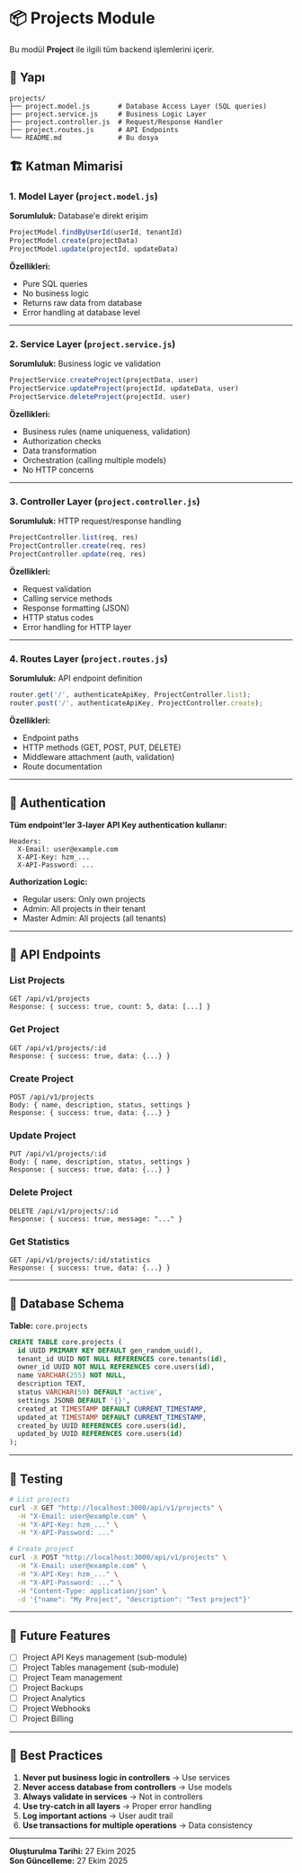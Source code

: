 # 📦 Projects Module

Bu modül **Project** ile ilgili tüm backend işlemlerini içerir.

## 📂 Yapı

```
projects/
├── project.model.js       # Database Access Layer (SQL queries)
├── project.service.js     # Business Logic Layer
├── project.controller.js  # Request/Response Handler
├── project.routes.js      # API Endpoints
└── README.md              # Bu dosya
```

## 🏗️ Katman Mimarisi

### 1. Model Layer (`project.model.js`)
**Sorumluluk:** Database'e direkt erişim

```javascript
ProjectModel.findByUserId(userId, tenantId)
ProjectModel.create(projectData)
ProjectModel.update(projectId, updateData)
```

**Özellikleri:**
- Pure SQL queries
- No business logic
- Returns raw data from database
- Error handling at database level

---

### 2. Service Layer (`project.service.js`)
**Sorumluluk:** Business logic ve validation

```javascript
ProjectService.createProject(projectData, user)
ProjectService.updateProject(projectId, updateData, user)
ProjectService.deleteProject(projectId, user)
```

**Özellikleri:**
- Business rules (name uniqueness, validation)
- Authorization checks
- Data transformation
- Orchestration (calling multiple models)
- No HTTP concerns

---

### 3. Controller Layer (`project.controller.js`)
**Sorumluluk:** HTTP request/response handling

```javascript
ProjectController.list(req, res)
ProjectController.create(req, res)
ProjectController.update(req, res)
```

**Özellikleri:**
- Request validation
- Calling service methods
- Response formatting (JSON)
- HTTP status codes
- Error handling for HTTP layer

---

### 4. Routes Layer (`project.routes.js`)
**Sorumluluk:** API endpoint definition

```javascript
router.get('/', authenticateApiKey, ProjectController.list);
router.post('/', authenticateApiKey, ProjectController.create);
```

**Özellikleri:**
- Endpoint paths
- HTTP methods (GET, POST, PUT, DELETE)
- Middleware attachment (auth, validation)
- Route documentation

---

## 🔐 Authentication

**Tüm endpoint'ler 3-layer API Key authentication kullanır:**

```
Headers:
  X-Email: user@example.com
  X-API-Key: hzm_...
  X-API-Password: ...
```

**Authorization Logic:**
- Regular users: Only own projects
- Admin: All projects in their tenant
- Master Admin: All projects (all tenants)

---

## 📡 API Endpoints

### List Projects
```
GET /api/v1/projects
Response: { success: true, count: 5, data: [...] }
```

### Get Project
```
GET /api/v1/projects/:id
Response: { success: true, data: {...} }
```

### Create Project
```
POST /api/v1/projects
Body: { name, description, status, settings }
Response: { success: true, data: {...} }
```

### Update Project
```
PUT /api/v1/projects/:id
Body: { name, description, status, settings }
Response: { success: true, data: {...} }
```

### Delete Project
```
DELETE /api/v1/projects/:id
Response: { success: true, message: "..." }
```

### Get Statistics
```
GET /api/v1/projects/:id/statistics
Response: { success: true, data: {...} }
```

---

## 💾 Database Schema

**Table:** `core.projects`

```sql
CREATE TABLE core.projects (
  id UUID PRIMARY KEY DEFAULT gen_random_uuid(),
  tenant_id UUID NOT NULL REFERENCES core.tenants(id),
  owner_id UUID NOT NULL REFERENCES core.users(id),
  name VARCHAR(255) NOT NULL,
  description TEXT,
  status VARCHAR(50) DEFAULT 'active',
  settings JSONB DEFAULT '{}',
  created_at TIMESTAMP DEFAULT CURRENT_TIMESTAMP,
  updated_at TIMESTAMP DEFAULT CURRENT_TIMESTAMP,
  created_by UUID REFERENCES core.users(id),
  updated_by UUID REFERENCES core.users(id)
);
```

---

## 🧪 Testing

```bash
# List projects
curl -X GET "http://localhost:3000/api/v1/projects" \
  -H "X-Email: user@example.com" \
  -H "X-API-Key: hzm_..." \
  -H "X-API-Password: ..."

# Create project
curl -X POST "http://localhost:3000/api/v1/projects" \
  -H "X-Email: user@example.com" \
  -H "X-API-Key: hzm_..." \
  -H "X-API-Password: ..." \
  -H "Content-Type: application/json" \
  -d '{"name": "My Project", "description": "Test project"}'
```

---

## 🔮 Future Features

- [ ] Project API Keys management (sub-module)
- [ ] Project Tables management (sub-module)
- [ ] Project Team management
- [ ] Project Backups
- [ ] Project Analytics
- [ ] Project Webhooks
- [ ] Project Billing

---

## 📝 Best Practices

1. **Never put business logic in controllers** → Use services
2. **Never access database from controllers** → Use models
3. **Always validate in services** → Not in controllers
4. **Use try-catch in all layers** → Proper error handling
5. **Log important actions** → User audit trail
6. **Use transactions for multiple operations** → Data consistency

---

**Oluşturulma Tarihi:** 27 Ekim 2025  
**Son Güncelleme:** 27 Ekim 2025

